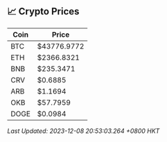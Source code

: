 ## 📈 Crypto Prices

| Coin | Price |
| ---- | ----- |
| BTC | $43776.9772 |
| ETH | $2366.8321 |
| BNB | $235.3471 |
| CRV | $0.6885 |
| ARB | $1.1694 |
| OKB | $57.7959 |
| DOGE | $0.0984 |

_Last Updated: 2023-12-08 20:53:03.264 +0800 HKT_